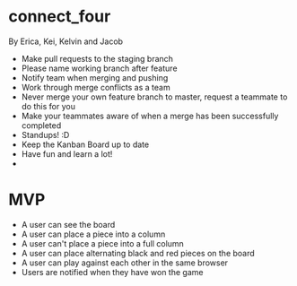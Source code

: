 # connect_four
By Erica, Kei, Kelvin and Jacob

* Make pull requests to the staging branch
* Please name working branch after feature
* Notify team when merging and pushing
* Work through merge conflicts as a team
* Never merge your own feature branch to master, request a teammate to do this for you
* Make your teammates aware of when a merge has been successfully completed
* Standups! :D
* Keep the Kanban Board up to date
* Have fun and learn a lot!
* 
# MVP
* A user can see the board
* A user can place a piece into a column
* A user can't place a piece into a full column
* A user can place alternating black and red pieces on the board
* A user can play against each other in the same browser
* Users are notified when they have won the game
